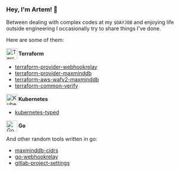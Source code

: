 ### Hey, I'm Artem! 👋

Between dealing with complex codes at my `$DAYJOB` and enjoying life outside engineering I occasionally try to share things I've done.

Here are some of them:

<a href="https://www.terraform.io/">
<img align="left" width="30" height="30" src="https://avatars.githubusercontent.com/u/11051457?v=4" alt="Terraform logo">
</a>

#### Terraform

* [terraform-provider-webhookrelay](https://github.com/koalificationio/terraform-provider-webhookrelay)
* [terraform-provider-maxminddb](https://github.com/gordonbondon/terraform-provider-maxminddb)
* [terraform-aws-wafv2-maxminddb](https://github.com/gordonbondon/terraform-aws-wafv2-maxminddb)
* [terraform-common-verify](https://github.com/gordonbondon/terraform-common-verify)


<a href="https://kubernetes.io/">
<img align="left" width="30" height="30" src="https://avatars.githubusercontent.com/u/13629408?s=200&v=4" alt="Kubernetes logo">
</a>

#### Kubernetes

* [kubernetes-typed](https://github.com/gordonbondon/kubernetes-typed)


<a href="https://golang.org/">
<img align="left" width="30" height="30" src="https://avatars.githubusercontent.com/u/4314092?s=200&v=4" alt="Gopher logo">
</a>

#### Go

And other random tools written in go:

* [maxminddb-cidrs](https://github.com/gordonbondon/maxminddb-cidrs)
* [go-webhookrelay](https://github.com/koalificationio/go-webhookrelay)
* [gitlab-project-settings](https://github.com/koalificationio/gitlab-project-settings)
